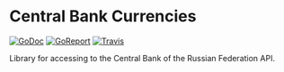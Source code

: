 # Central Bank Currencies

[![GoDoc](https://godoc.org/github.com/kazhuravlev/go-cbrcur?status.png)](https://godoc.org/github.com/kazhuravlev/go-cbrcur)
[![GoReport](https://goreportcard.com/badge/github.com/kazhuravlev/go-cbrcur)](https://goreportcard.com/report/github.com/kazhuravlev/go-cbrcur)
[![Travis](https://travis-ci.org/kazhuravlev/go-cbrcur.svg?branch=master)](https://travis-ci.org/kazhuravlev/go-cbrcur)

Library for accessing to the Central Bank of the Russian Federation API. 
